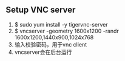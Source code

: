 ## Setup VNC server
1. $ sudo yum install -y tigervnc-server
2. $ vncserver -geometry 1600x1200 -randr 1600x1200,1440x900,1024x768
3. 输入校验密码，用于vnc client
4. vncserver会在后台运行

